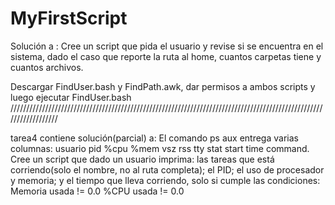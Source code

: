 MyFirstScript
=============

Solución a : Cree un script que pida el usuario y revise si se encuentra en 
el sistema, dado el caso que reporte la ruta al home, cuantos carpetas tiene y cuantos archivos.

Descargar FindUser.bash y FindPath.awk, dar permisos a ambos scripts y luego ejecutar FindUser.bash
//////////////////////////////////////////////////////////////////////////////////////////////////////////////////

tarea4 contiene solución(parcial) a: 
El comando ps aux entrega varias columnas: usuario pid %cpu %mem vsz rss tty stat start time command. Cree un script que dado un usuario imprima: las tareas que está corriendo(solo el nombre, no al ruta completa); el PID; el uso de procesador y memoria; y el tiempo que lleva corriendo, solo si cumple las condiciones:
Memoria usada != 0.0
%CPU usada != 0.0
